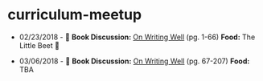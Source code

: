 # curriculum-meetup

- 02/23/2018 - 📖 **Book Discussion:** [On Writing Well](https://www.goodreads.com/book/show/53343.On_Writing_Well) (pg. 1-66) **Food:** The Little Beet 🥗

- 03/06/2018 - 📖 **Book Discussion:** [On Writing Well](https://www.goodreads.com/book/show/53343.On_Writing_Well) (pg. 67-207) **Food:** TBA
